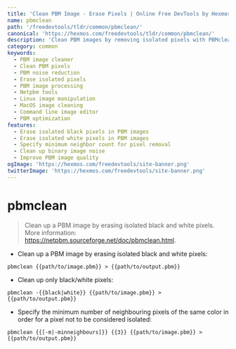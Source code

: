 ```yaml
---
title: 'Clean PBM Image - Erase Pixels | Online Free DevTools by Hexmos'
name: pbmclean
path: '/freedevtools/tldr/common/pbmclean/'
canonical: 'https://hexmos.com/freedevtools/tldr/common/pbmclean/'
description: 'Clean PBM images by removing isolated pixels with PBMclean. Enhance image quality and reduce noise. Free online tool, no registration required.'
category: common
keywords:
  - PBM image cleaner
  - Clean PBM pixels
  - PBM noise reduction
  - Erase isolated pixels
  - PBM image processing
  - Netpbm tools
  - Linux image manipulation
  - MacOS image cleaning
  - Command line image editor
  - PBM optimization
features:
  - Erase isolated black pixels in PBM images
  - Erase isolated white pixels in PBM images
  - Specify minimum neighbor count for pixel removal
  - Clean up binary image noise
  - Improve PBM image quality
ogImage: 'https://hexmos.com/freedevtools/site-banner.png'
twitterImage: 'https://hexmos.com/freedevtools/site-banner.png'
---
```


# pbmclean

> Clean up a PBM image by erasing isolated black and white pixels.
> More information: <https://netpbm.sourceforge.net/doc/pbmclean.html>.

- Clean up a PBM image by erasing isolated black and white pixels:

`pbmclean {{path/to/image.pbm}} > {{path/to/output.pbm}}`

- Clean up only black/white pixels:

`pbmclean -{{black|white}} {{path/to/image.pbm}} > {{path/to/output.pbm}}`

- Specify the minimum number of neighbouring pixels of the same color in order for a pixel not to be considered isolated:

`pbmclean {{[-m|-minneighbours]}} {{3}} {{path/to/image.pbm}} > {{path/to/output.pbm}}`
